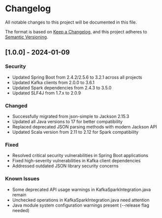 # Changelog
All notable changes to this project will be documented in this file.

The format is based on [Keep a Changelog](https://keepachangelog.com/en/1.0.0/),
and this project adheres to [Semantic Versioning](https://semver.org/spec/v2.0.0.html).

## [1.0.0] - 2024-01-09

### Security
- Updated Spring Boot from 2.4.2/2.5.6 to 3.2.1 across all projects
- Updated Kafka clients from 2.0.0 to 3.6.1
- Updated Spark dependencies from 2.4.3 to 3.5.0
- Updated SLF4J from 1.7.x to 2.0.9

### Changed
- Successfully migrated from json-simple to Jackson 2.15.3
- Updated all Java versions to 17 for better compatibility
- Replaced deprecated JSON parsing methods with modern Jackson API
- Updated Scala version from 2.11 to 2.12 for Spark compatibility

### Fixed
- Resolved critical security vulnerabilities in Spring Boot applications
- Fixed high-severity vulnerabilities in Kafka client dependencies
- Addressed outdated JSON library security concerns

### Known Issues
- Some deprecated API usage warnings in KafkaSparkIntegration.java remain
- Unchecked operations in KafkaSparkIntegration.java need attention
- Java module system configuration warnings present (--release flag needed)

